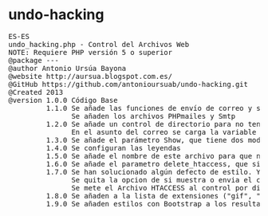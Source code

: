 # undo-hacking
<pre>
ES-ES
undo_hacking.php - Control del Archivos Web
NOTE: Requiere PHP versión 5 o superior
@package ---
@author Antonio Ursúa Bayona
@website http://aursua.blogspot.com.es/
@GitHub https://github.com/antonioursuab/undo-hacking.git
@Created 2013
@version 1.0.0 Código Base
         1.1.0 Se añade las funciones de envío de correo y se recoge el HTML para enviarlo por correo
               Se añaden los archivos PHPmailes y Smtp
         1.2.0 Se añade un control de directorio para no tener que escribir el directorio en el que esta.
               En el asunto del correo se carga la variable HTTP_HOST
         1.3.0 Se añade el parámetro Show, que tiene dos modos 1 saca por pantalla la info y 0 o null, lo envía al correo.
         1.4.0 Se configuran las leyendas
         1.5.0 Se añade el nombre de este archivo para que no lo pille como fichero modificado recientemente "undo_hacking.php". Line 121
         1.6.0 Se añade el parametro delete_htaccess, que si es 1 elimina los archivos htaccess del directorio.
         1.7.0 Se han solucionado algún defecto de estilo. Y se añade al resultado el ID de Versión, para tener más control.
               Se quita la opcion de si muestra o envia el correo, ya que lo enviara siempre pero cambiando el Asunto por OK, en el caso de que no haya ningun archivo.
               Se mete el Archivo HTACCESS al control por dias en vez de dejarlo que simepre saldria como malo.
         1.8.0 Se añaden a la lista de extensiones ("gif", "jpg", "JPG"). Se añaden como funciones peligrosas "exif_read_data", "file_get_contents"
         1.9.0 Se añaden estilos con Bootstrap a los resultados que se muestran en pantalla y se devuelven por correo
 
 
</pre>

